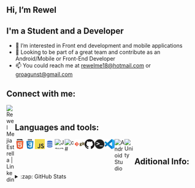 ## Hi, I’m Rewel

## I'm a Student and a Developer
- 👀 I’m interested in Front end development and mobile applications
- 🌱 Looking to be part of a great team and contribute as an Android/Mobile or Front-End Developer
- 📫 You could reach me at rewelme18@hotmail.com or groagunst@gmail.com

## Connect with me:

[<img align="left" alt="Rewel Mejia Estrella | Linkedin" width="22px" src="https://www.techcounsellor.com/wp-content/uploads/2020/04/Linkedin-icon.png" />][linkedin]

<br />

## Languages and tools:

[<img align="left" alt="HTML5" width="26px" src="https://raw.githubusercontent.com/github/explore/80688e429a7d4ef2fca1e82350fe8e3517d3494d/topics/html/html.png" />][html5]
[<img align="left" alt="CSS3" width="26px" src="https://raw.githubusercontent.com/github/explore/80688e429a7d4ef2fca1e82350fe8e3517d3494d/topics/css/css.png" />][css]
[<img align="left" alt="JavaScript" width="26px" src="https://raw.githubusercontent.com/github/explore/80688e429a7d4ef2fca1e82350fe8e3517d3494d/topics/javascript/javascript.png" />][javascript]
[<img align="left" alt="SQL" width="26px" src="https://raw.githubusercontent.com/github/explore/80688e429a7d4ef2fca1e82350fe8e3517d3494d/topics/sql/sql.png" />][sql]
[<img align="left" alt="Java" width="26px" height="26px" src="https://cdn.worldvectorlogo.com/logos/java-14.svg" />][java]
[<img align="left" alt="c#" width="26px" src="https://seeklogo.com/images/C/c-sharp-c-logo-02F17714BA-seeklogo.com.png" />][csharp]


[<img align="left" alt="Git" width="26px" src="https://raw.githubusercontent.com/github/explore/80688e429a7d4ef2fca1e82350fe8e3517d3494d/topics/git/git.png" />][git]
[<img align="left" alt="GitHub" width="26px" src="https://raw.githubusercontent.com/github/explore/78df643247d429f6cc873026c0622819ad797942/topics/github/github.png" />][github]
[<img align="left" alt="Terminal" width="26px" src="https://raw.githubusercontent.com/github/explore/80688e429a7d4ef2fca1e82350fe8e3517d3494d/topics/terminal/terminal.png" />][terminal]
[<img align="left" alt="Visual Studio Code" width="26px" src="https://raw.githubusercontent.com/github/explore/80688e429a7d4ef2fca1e82350fe8e3517d3494d/topics/visual-studio-code/visual-studio-code.png" />][visualstudiocode]
[<img align="left" alt="Android Studio" width="26px" src="https://upload.wikimedia.org/wikipedia/commons/thumb/e/e3/Android_Studio_Icon_%282014-2019%29.svg/1200px-Android_Studio_Icon_%282014-2019%29.svg.png" />][androidstudio]
[<img align="left" alt="Unity" width="26px" src="https://cdn.worldvectorlogo.com/logos/unity-69.svg" />][unity]

<br />

## Aditional Info:

<details>
  <summary>:zap: GitHub Stats</summary>

  <img align="left" alt="ChazzyChazz18 GitHub Stats" src="https://github-readme-stats.vercel.app/api?username=ChazzyChazz18&show_icons=true&hide_border=true" />

</details>

<!-- Social -->
[linkedin]:https://www.linkedin.com/in/rewel-mejia-estrella-a027a9196/

<!-- Languages -->
[html5]:https://www.w3schools.com/html/default.asp
[css]:https://www.w3schools.com/css/default.asp
[javascript]:https://www.w3schools.com/js/default.asp
[java]:https://www.w3schools.com/java/default.asp
[csharp]:https://www.w3schools.com/cs/index.php
[sql]:https://www.w3schools.com/sql/default.asp

<!-- Tools/Frameworks -->
[git]:https://git-scm.com/
[github]:https://www.w3schools.com/whatis/whatis_github.asp
[terminal]:https://www.w3schools.com/whatis/whatis_cli.asp
[visualstudiocode]:https://code.visualstudio.com/
[androidstudio]:https://developer.android.com/studio/features
[unity]:https://unity.com/
